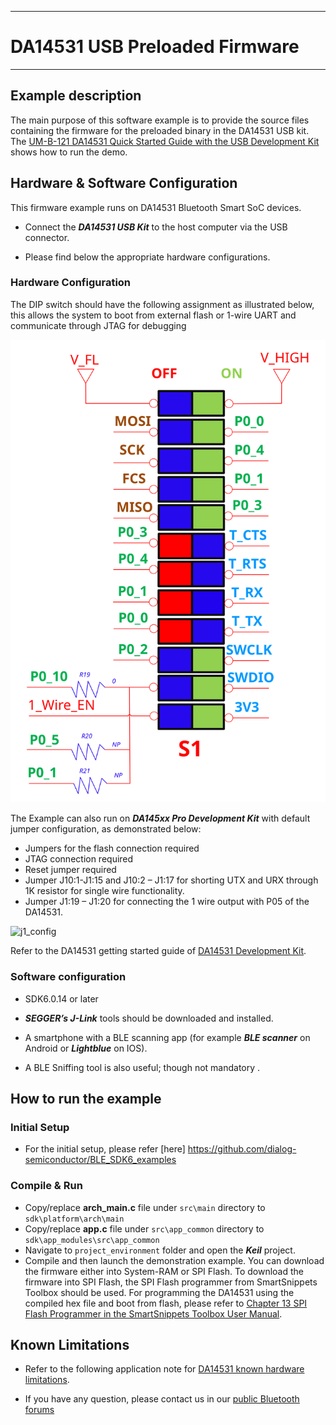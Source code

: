 
------

# DA14531 USB Preloaded Firmware

------

## Example description

The main purpose of this software example is to provide the source files containing the firmware for the preloaded binary  in the DA14531 USB kit.
The [UM-B-121 DA14531 Quick Started Guide with the USB Development Kit](https://www.dialog-semiconductor.com/da14531-usb-getting-started) shows how to run the 
demo.

## Hardware & Software Configuration

This firmware example runs on DA14531 Bluetooth Smart SoC devices. 

  - Connect the ***DA14531 USB Kit***  to the host computer via the USB connector. 
 
  - Please find below the appropriate hardware configurations.

### Hardware Configuration

The DIP switch should have the following assignment as illustrated below, this allows the system to boot from external flash or 1-wire UART and communicate through JTAG for debugging

![j1_config](assets/dip_switch.svg)

The Example can also run on ***DA145xx Pro Development Kit*** with default jumper configuration, as demonstrated below:

- Jumpers for the flash connection required
- JTAG connection required
- Reset jumper required
- Jumper J10:1-J1:15 and J10:2 – J1:17 for shorting UTX and URX through 1K resistor for single wire functionality.
- Jumper J1:19 – J1:20 for connecting the 1 wire output with P05 of the DA14531. 
 
![j1_config](assets/j1_config(2).svg)

Refer to the DA14531 getting started guide of [DA14531 Development Kit](http://lpccs-docs.dialog-semiconductor.com/UM-B-117-DA14531-Getting-Started-With-The-Pro-Development-Kit/index.html).


### Software configuration

  - SDK6.0.14 or later

  - ***SEGGER’s J-Link*** tools should be downloaded and installed.

  - A smartphone with a BLE scanning app (for example ***BLE scanner*** on Android or ***Lightblue*** on IOS).

  - A BLE Sniffing tool is also useful; though not mandatory .

## How to run the example

### Initial Setup

- For the initial setup, please refer [here] https://github.com/dialog-semiconductor/BLE_SDK6_examples


### Compile & Run

- Copy/replace **arch_main.c** file under ``src\main`` directory to ``sdk\platform\arch\main``
- Copy/replace **app.c** file under ``src\app_common`` directory to ``sdk\app_modules\src\app_common``
- Navigate to ``project_environment`` folder and open the ***Keil*** project.
- Compile and then launch the demonstration example. You can download the firmware either into System-RAM or SPI Flash. To download the firmware into SPI Flash, the  SPI Flash programmer from SmartSnippets Toolbox should be used. 
For programming the DA14531 using the compiled hex file and boot from flash, please refer to  [Chapter 13 SPI Flash Programmer in the SmartSnippets Toolbox User Manual](http://lpccs-docs.dialog-semiconductor.com/Software_Example_Setup/index.html).

## Known Limitations

- Refer to the following application note for [DA14531 known hardware limitations](https://www.dialog-semiconductor.com/da14531_HW_Limitation  "known hardware limitations"). 

- If you have any question, please contact us in our [public Bluetooth forums](https://www.dialog-semiconductor.com/forum) 